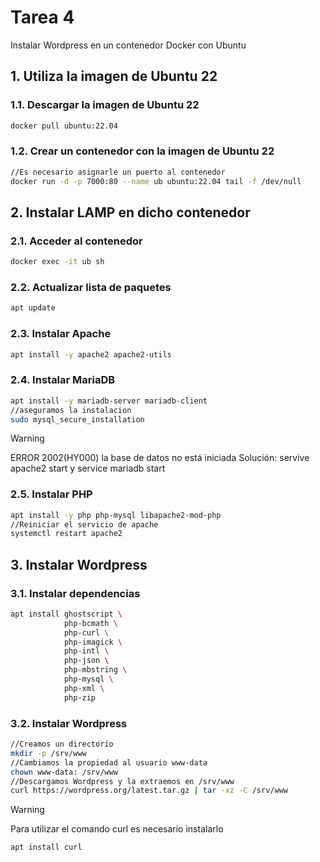 # Tarea 4
Instalar Wordpress en un contenedor Docker con Ubuntu

## 1. Utiliza la imagen de  Ubuntu 22
### 1.1. Descargar la imagen de Ubuntu 22
```bash
docker pull ubuntu:22.04
```
### 1.2. Crear un contenedor con la imagen de Ubuntu 22
```bash
//Es necesario asignarle un puerto al contenedor
docker run -d -p 7000:80 --name ub ubuntu:22.04 tail -f /dev/null
```

## 2. Instalar LAMP en dicho contenedor
### 2.1. Acceder al contenedor
```bash
docker exec -it ub sh
```

### 2.2. Actualizar lista de paquetes
```bash
apt update
``` 
### 2.3. Instalar Apache
```bash
apt install -y apache2 apache2-utils
```
### 2.4. Instalar MariaDB
```bash
apt install -y mariadb-server mariadb-client
//aseguramos la instalacion
sudo mysql_secure_installation
```
>[!WARNING]
> ERROR 2002(HY000) la base de datos no está iniciada
> Solución: servive apache2 start y service mariadb start

### 2.5. Instalar PHP
```bash
apt install -y php php-mysql libapache2-mod-php
//Reiniciar el servicio de apache
systemctl restart apache2
```

## 3. Instalar Wordpress
### 3.1. Instalar dependencias
```bash
apt install ghostscript \
            php-bcmath \
            php-curl \
            php-imagick \
            php-intl \
            php-json \
            php-mbstring \
            php-mysql \
            php-xml \
            php-zip
```
### 3.2. Instalar Wordpress
```bash
//Creamos un directorio
mkdir -p /srv/www
//Cambiamos la propiedad al usuario www-data
chown www-data: /srv/www
//Descargamos Wordpress y la extraemos en /srv/www
curl https://wordpress.org/latest.tar.gz | tar -xz -C /srv/www
```
>[!WARNING]
> Para utilizar el comando curl es necesario instalarlo
> ```bash
> apt install curl
>```

